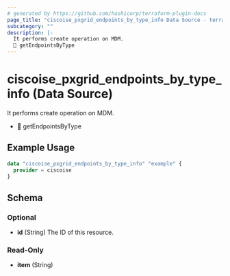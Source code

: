 ```yaml
---
# generated by https://github.com/hashicorp/terraform-plugin-docs
page_title: "ciscoise_pxgrid_endpoints_by_type_info Data Source - terraform-provider-ciscoise"
subcategory: ""
description: |-
  It performs create operation on MDM.
  🚧 getEndpointsByType
---
```


# ciscoise_pxgrid_endpoints_by_type_info (Data Source)

It performs create operation on MDM.

- 🚧 getEndpointsByType

## Example Usage

```terraform
data "ciscoise_pxgrid_endpoints_by_type_info" "example" {
  provider = ciscoise
}
```

<!-- schema generated by tfplugindocs -->
## Schema

### Optional

- **id** (String) The ID of this resource.

### Read-Only

- **item** (String)


